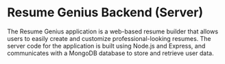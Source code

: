 # Resume Genius Backend (Server)

The Resume Genius application is a web-based resume builder that allows users to easily create and customize professional-looking resumes. The server code for the application is built using Node.js and Express, and communicates with a MongoDB database to store and retrieve user data.
